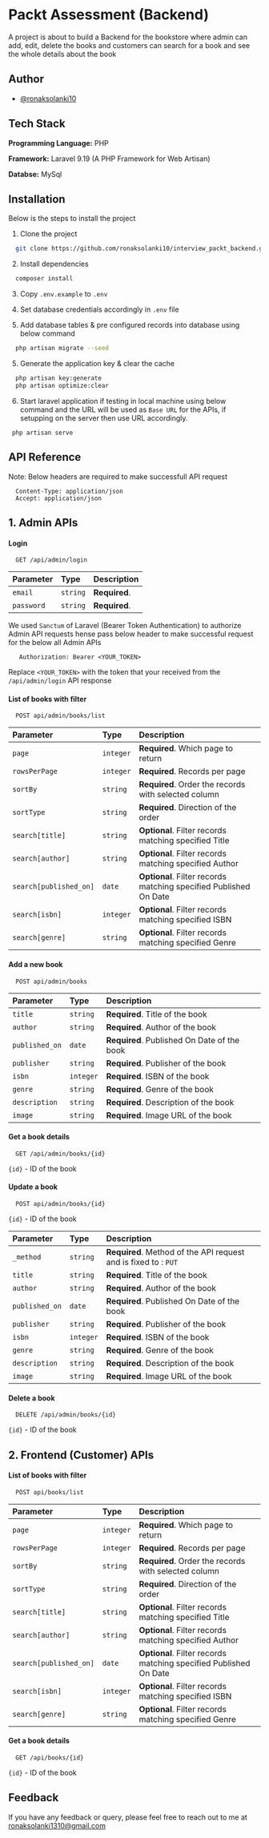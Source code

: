 
# Packt Assessment (Backend)

A project is about to build a Backend for the bookstore where admin can add, edit, delete the books and customers can search for a book and see the whole details about the book

## Author

- [@ronaksolanki10](https://github.com/ronaksolanki10)


## Tech Stack

**Programming Language:** PHP

**Framework:** Laravel 9.19 (A PHP Framework for Web Artisan)

**Databse:** MySql


## Installation

Below is the steps to install the project

1. Clone the project
```bash
  git clone https://github.com/ronaksolanki10/interview_packt_backend.git
```
2. Install dependencies

```bash
  composer install
```
3. Copy ```.env.example``` to ```.env```

4. Set database credentials accordingly in ```.env``` file

4. Add database tables & pre configured records into database using below command

```bash
  php artisan migrate --seed
```
5. Generate the application key & clear the cache

```bash
  php artisan key:generate
  php artisan optimize:clear
```

6. Start laravel application if testing in local machine using below command and the URL will be used as ```Base URL``` for the APIs, if setupping on the server then use URL accordingly.

```
 php artisan serve

```


    
## API Reference

Note: Below headers are required to make successfull API request

```
  Content-Type: application/json
  Accept: application/json
```
## 1. Admin APIs

#### Login

```http
  GET /api/admin/login
```

| Parameter | Type     | Description                |
| :-------- | :------- | :------------------------- |
| `email` | `string` | **Required**. |
| `password` | `string` | **Required**. |

We used ```Sanctum``` of Laravel (Bearer Token Authentication) to authorize Admin API requests hense pass below header to make successful request for the below all Admin APIs

```
   Authorization: Bearer <YOUR_TOKEN>
```
Replace ```<YOUR_TOKEN>``` with the token that your received from the ```/api/admin/login``` API response

#### List of books with filter

```http
  POST api/admin/books/list
```

| Parameter | Type     | Description                       |
| :-------- | :------- | :-------------------------------- |
| `page`      | `integer` | **Required**. Which page to return |
| `rowsPerPage`      | `integer` | **Required**. Records per page |
| `sortBy`      | `string` | **Required**. Order the records with selected column |
| `sortType`      | `string` | **Required**. Direction of the order |
| `search[title]`      | `string` | **Optional**. Filter records matching specified Title |
| `search[author]`      | `string` | **Optional**. Filter records matching specified Author |
| `search[published_on]`      | `date` | **Optional**. Filter records matching specified Published On Date|
| `search[isbn]`      | `integer` | **Optional**. Filter records matching specified ISBN |
| `search[genre]`      | `string` | **Optional**. Filter records matching specified Genre |

#### Add a new book

```http
  POST api/admin/books
```

| Parameter | Type     | Description                       |
| :-------- | :------- | :-------------------------------- |
| `title`      | `string` | **Required**. Title of the book |
| `author`      | `string` | **Required**. Author of the book |
| `published_on`      | `date` | **Required**.  Published On Date of the book|
| `publisher`      | `string` | **Required**.  Publisher of the book|
| `isbn`      | `integer` | **Required**. ISBN of the book |
| `genre`      | `string` | **Required**. Genre of the book |
| `description`      | `string` | **Required**. Description of the book |
| `image`      | `string` | **Required**. Image URL of the book |

#### Get a book details

```http
  GET /api/admin/books/{id}
```
```{id}``` - ID of the book

#### Update a book

```http
  POST api/admin/books/{id}
```
```{id}``` - ID of the book

| Parameter | Type     | Description                       |
| :-------- | :------- | :-------------------------------- |
| `_method`      | `string` | **Required**. Method of the API request and is fixed to : ```PUT``` |
| `title`      | `string` | **Required**. Title of the book |
| `author`      | `string` | **Required**. Author of the book |
| `published_on`      | `date` | **Required**.  Published On Date of the book|
| `publisher`      | `string` | **Required**.  Publisher of the book|
| `isbn`      | `integer` | **Required**. ISBN of the book |
| `genre`      | `string` | **Required**. Genre of the book |
| `description`      | `string` | **Required**. Description of the book |
| `image`      | `string` | **Required**. Image URL of the book |

#### Delete a book

```http
  DELETE /api/admin/books/{id}
```
```{id}``` - ID of the book

## 2. Frontend (Customer) APIs

#### List of books with filter

```http
  POST api/books/list
```

| Parameter | Type     | Description                       |
| :-------- | :------- | :-------------------------------- |
| `page`      | `integer` | **Required**. Which page to return |
| `rowsPerPage`      | `integer` | **Required**. Records per page |
| `sortBy`      | `string` | **Required**. Order the records with selected column |
| `sortType`      | `string` | **Required**. Direction of the order |
| `search[title]`      | `string` | **Optional**. Filter records matching specified Title |
| `search[author]`      | `string` | **Optional**. Filter records matching specified Author |
| `search[published_on]`      | `date` | **Optional**. Filter records matching specified Published On Date|
| `search[isbn]`      | `integer` | **Optional**. Filter records matching specified ISBN |
| `search[genre]`      | `string` | **Optional**. Filter records matching specified Genre |

#### Get a book details

```http
  GET /api/books/{id}
```
```{id}``` - ID of the book
## Feedback

If you have any feedback or query, please feel free to reach out to me at ronaksolanki1310@gmail.com

